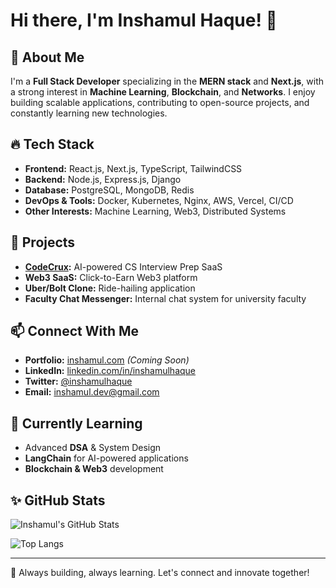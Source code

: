 # Hi there, I'm Inshamul Haque! 👋

## 🚀 About Me
I'm a **Full Stack Developer** specializing in the **MERN stack** and **Next.js**, with a strong interest in **Machine Learning**, **Blockchain**, and **Networks**. I enjoy building scalable applications, contributing to open-source projects, and constantly learning new technologies.

## 🔥 Tech Stack
- **Frontend:** React.js, Next.js, TypeScript, TailwindCSS
- **Backend:** Node.js, Express.js, Django
- **Database:** PostgreSQL, MongoDB, Redis
- **DevOps & Tools:** Docker, Kubernetes, Nginx, AWS, Vercel, CI/CD
- **Other Interests:** Machine Learning, Web3, Distributed Systems

## 📌 Projects
- **[CodeCrux](https://github.com/Inshamul/CodeCrux):** AI-powered CS Interview Prep SaaS
- **Web3 SaaS:** Click-to-Earn Web3 platform
- **Uber/Bolt Clone:** Ride-hailing application
- **Faculty Chat Messenger:** Internal chat system for university faculty

## 📫 Connect With Me
- **Portfolio:** [inshamul.com](https://inshamul.com) *(Coming Soon)*
- **LinkedIn:** [linkedin.com/in/inshamulhaque](https://linkedin.com/in/inshamulhaque)
- **Twitter:** [@inshamulhaque](https://twitter.com/inshamulhaque)
- **Email:** inshamul.dev@gmail.com

## 🌱 Currently Learning
- Advanced **DSA** & System Design
- **LangChain** for AI-powered applications
- **Blockchain & Web3** development

## ✨ GitHub Stats
![Inshamul's GitHub Stats](https://github-readme-stats.vercel.app/api?username=Inshamul&show_icons=true&theme=radical)

![Top Langs](https://github-readme-stats.vercel.app/api/top-langs/?username=Inshamul&layout=compact&theme=radical)

---
🚀 Always building, always learning. Let's connect and innovate together!

